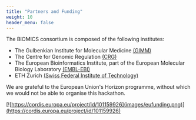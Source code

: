 ```yaml
---
title: "Partners and Funding"
weight: 10
header_menu: false
---
```


The BIOMICS consortium is composed of the following institutes:

- The Gulbenkian Institute for Molecular Medicine [(GIMM)](https://gimm.pt/)
- The Centre for Genomic Regulation [(CRG)](https://www.crg.eu/en)
- The European Bioinformatics Institute, part of the European Molecular Biology Laboratory [(EMBL-EBI)](https://www.ebi.ac.uk/)
- ETH Zurich [(Swiss Federal Institute of Technology)](https://ethz.ch/en.html)

We are grateful to the European Union's Horizon programme, without which we would not be able to organise this hackathon.

[![https://cordis.europa.eu/project/id/101159926](images/eufunding.png)](https://cordis.europa.eu/project/id/101159926)
